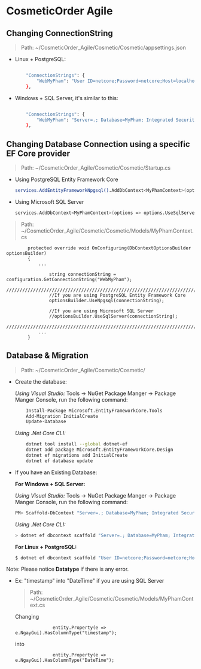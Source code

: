 # CosmeticOrder Agile


## Changing ConnectionString 
> Path: ~/CosmeticOrder_Agile/Cosmetic/Cosmetic/appsettings.json

  - Linux + PostgreSQL:
    ```sh

        "ConnectionStrings": {
            "WebMyPham": "User ID=netcore;Password=netcore;Host=localhost;Port=5432;Database=mypham;"
        },
    ```
  - Windows + SQL Server, it's similar to this:
    ```sh

        "ConnectionStrings": {
            "WebMyPham": "Server=.; Database=MyPham; Integrated Security=True"
        },
    ```
## Changing Database Connection using a specific EF Core provider  
> Path: ~/CosmeticOrder_Agile/Cosmetic/Cosmetic/Startup.cs

  - Using PostgreSQL Entity Framework Core

    ```sh
    services.AddEntityFrameworkNpgsql().AddDbContext<MyPhamContext>(options => opions.UseNpgsql(Configuration.GetConnectionString("WebMyPham")));
    ```

  - Using Microsoft SQL Server

    ```sh
    services.AddDbContext<MyPhamContext>(options => options.UseSqlServer(Configuration.GetConnectionString("WebMyPham")));       
    ```

> Path: ~/CosmeticOrder_Agile/Cosmetic/Cosmetic/Models/MyPhamContext.cs
    
            protected override void OnConfiguring(DbContextOptionsBuilder optionsBuilder)
            {
                ...

                    string connectionString = configuration.GetConnectionString("WebMyPham");
                    /////////////////////////////////////////////////////////////////////////
                    //If you are using PostgreSQL Entity Framework Core
                    optionsBuilder.UseNpgsql(connectionString);

                    //If you are using Microsoft SQL Server
                    //optionsBuilder.UseSqlServer(connectionString);
                    //////////////////////////////////////////////////////////////////////////
                ...
            }      
  
## Database & Migration
> Path: ~/CosmeticOrder_Agile/Cosmetic/Cosmetic/

  - Create the database:
      
      <i> Using Visual Studio: </i> Tools -> NuGet Package Manger -> Package Manger Console, run the following command:
    
    ```sh
        Install-Package Microsoft.EntityFrameworkCore.Tools
        Add-Migration InitialCreate
        Update-Database
    ```
  
      <i> Using .Net Core CLI:</i>
      
    ```sh
        dotnet tool install --global dotnet-ef
        dotnet add package Microsoft.EntityFrameworkCore.Design
        dotnet ef migrations add InitialCreate
        dotnet ef database update
    ```

  - If you have an Existing Database:
  
    <b>For Windows + SQL Server:</b>
    
      <i> Using Visual Studio: </i> Tools -> NuGet Package Manger -> Package Manger Console, run the following command:

      ```sh
      PM> Scaffold-DbContext "Server=.; Database=MyPham; Integrated Security=True" Microsoft.EntityFrameworkCore.SqlServer -OutputDir Models
      ```

       <i> Using .Net Core CLI:</i>
        
      ```sh  
      > dotnet ef dbcontext scaffold "Server=.; Database=MyPham; Integrated Security=True" Microsoft.EntityFrameworkCore.SqlServer -o Models
      ```
      
    <b>For Linux + PostgreSQL:</b>
   
      ```sh
      $ dotnet ef dbcontext scaffold "User ID=netcore;Password=netcore;Host=localhost;Port=5432;Database=mypham;" Npgsql.EntityFrameworkCore.PostgreSQL
      ```

Note: Please notice <b>Datatype</b> if there is any error.

  - Ex: "timestamp" into "DateTime" if you are using SQL Server 
  
    > Path: ~/CosmeticOrder_Agile/Cosmetic/Cosmetic/Models/MyPhamContext.cs
    
    Changing
                     
                      entity.Property(e => e.NgayGui).HasColumnType("timestamp");
    into                
    
                      entity.Property(e => e.NgayGui).HasColumnType("DateTime");

